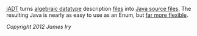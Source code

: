 [jADT](http://jamesiry.github.com/JADT/index.html) turns [algebraic datatype](http://jamesiry.github.com/JADT/what_adt.html) description [files](http://jamesiry.github.com/JADT/syntax.html) into [Java source files](http://jamesiry.github.com/JADT/how_adt.html). The resulting Java is nearly as easy to use as an Enum, but [far more flexible](http://jamesiry.github.com/JADT/why_adt.html).

_Copyright 2012 James Iry_
